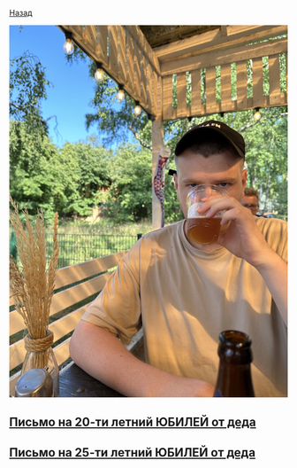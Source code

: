 [Назад](/)

![](vn.jpeg)

## [Письмо на 20-ти летний ЮБИЛЕЙ от деда](20.md)
## [Письмо на 25-ти летний ЮБИЛЕЙ от деда](25.md)
